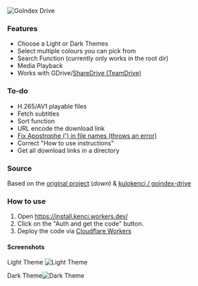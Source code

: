 
![GoIndex Drive](https://raw.githubusercontent.com/kulokenci/goindex-drive/master/go-drive-logo.png)


### Features
* Choose a Light or Dark Themes
* Select multiple colours you can pick from
* Search Function (currently only works in the root dir)
* Media Playback
* Works with GDrive/[ShareDrive (TeamDrive)](https://github.com/kulokenci/goindex-drive/issues/19)


### To-do
* H.265/AV1 playable files
* Fetch subtitles
* Sort function
* URL encode the download link
* [Fix Apostrophe (') in file names (throws an error)](https://github.com/kulokenci/goindex-drive/issues/17)
* Correct "How to use instructions"
* Get all download links in a directory


### Source
Based on the [original project](https://github.com/donwa/goindex) (_down_) & [kulokenci / goindex-drive](https://github.com/kulokenci/goindex-drive)


### How to use
1. Open https://install.kenci.workers.dev/
2. Click on the "Auth and get the code" button.
3. Deploy the code via [Cloudflare Workers](https://workers.cloudflare.com)


#### Screenshots
Light Theme
![Light Theme](https://raw.githubusercontent.com/kulokenci/goindex-drive/master/screenshot/material-light.png)

Dark Theme![Dark Theme](https://raw.githubusercontent.com/kulokenci/goindex-drive/master/screenshot/material-dark.png)
